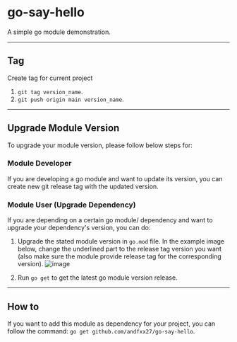 # go-say-hello
A simple go module demonstration.

---
## Tag
Create tag for current project
1. `git tag version_name`.
2. `git push origin main version_name`.

---
## Upgrade Module Version
To upgrade your module version, please follow below steps for:

### Module Developer 
If you are developing a go module and want to update its version, you can create new git release tag with the updated version.

### Module User (Upgrade Dependency)
If you are depending on a certain go module/ dependency and want to upgrade your dependency's version, you can do:
1. Upgrade the stated module version in `go.mod` file. In the example image below, change the underlined part to the release tag version you want (also make sure the module provide release tag for the corresponding version).
![image](https://user-images.githubusercontent.com/52846032/123961604-bc4a0e80-d9da-11eb-9a8c-c0916bc94775.png)

2. Run `go get` to get the latest go module version release.

---
## How to
If you want to add this module as dependency for your project, you can follow the command: `go get github.com/andfxx27/go-say-hello`.
